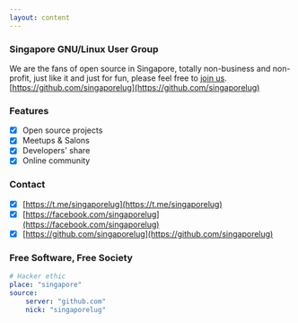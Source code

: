 ```yaml
---
layout: content
---
```


###  Singapore GNU/Linux User Group

We are the fans of open source in Singapore, totally non-business and non-profit, just like it and just for fun, please feel free to [join us](https://singaporelug.org/join). [https://github.com/singaporelug](https://github.com/singaporelug)

### Features

- [x] Open source projects
- [x] Meetups & Salons
- [x] Developers' share
- [x] Online community

### Contact

- [x] [https://t.me/singaporelug](https://t.me/singaporelug)
- [x] [https://facebook.com/singaporelug](https://facebook.com/singaporelug)
- [x] [https://github.com/singaporelug](https://github.com/singaporelug)

### Free Software, Free Society

~~~ yml
# Hacker ethic
place: "singapore"
source:
    server: "github.com"
    nick: "singaporelug"
~~~
